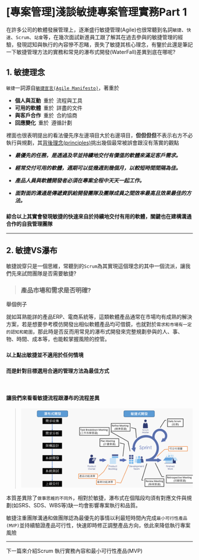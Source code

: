 # [專案管理]淺談敏捷專案管理實務Part 1

在許多公司的軟體發展管理上，逐漸盛行敏捷管理(Agile)也很常聽到名詞`敏捷`、`快速`、`Scrum`、`站會`等，在幾次面試新進員工跟了解其在過去參與的敏捷管理的經驗，發現認知與執行的內容慘不忍睹，喪失了敏捷其核心理念，有鑒於此還是筆記一下敏捷管理方法的實務和常見的瀑布式開發(WaterFall)差異到底在哪呢?
<!--more-->

## 1. 敏捷理念
`敏捷`一詞源自[`敏捷宣言(Agile Manifesto)`](https://code.angularjs.org/1.6.10/docs/guide/migration)，著重於
- **個人與互動** 重於 流程與工具
- **可用的軟體** 重於 詳盡的文件
- **與客戶合作** 重於 合約協商
- **回應變化** 重於 遵循計劃 

裡面也很表明提出的看法優先序左邊項目大於右邊項目，**但但但但**不表示右方不必執行與規劃，其[背後理念(principles)](http://agilemanifesto.org/principles.html)挑出幾個最常被誤會跟沒有落實的觀點

- ***最優先的任務，是透過及早並持續地交付有價值的軟體來滿足客戶需求。***

- ***經常交付可用的軟體，週期可以從幾週到幾個月，以較短時間間隔為佳。***

- ***產品人員與軟體開發者必須在專案全程中天天一起工作。***
  
- ***面對面的溝通是傳遞資訊給開發團隊及團隊成員之間效率最高且效果最佳的方法。***
 
### `綜合以上其實會發現敏捷的快速來自於持續地交付有用的軟體，關鍵也在建構溝通合作的自我管理團隊`


---
## 2. 敏捷VS瀑布

敏捷說穿只是一個思維，常聽到的`Scrum`為其實現這個理念的其中一個流派，讓我們先來試問團隊是否需要敏捷?

 >### **產品市場和需求是否明確?**

舉個例子

就如耳熟能詳的產品ERP、電商系統等，這類軟體產品通常在市場均有成熟的解決方案，若是想要參考模仿開發出相似軟體產品均可借鏡，也就對於`需求和市場有一定的認知和範圍`，那此時是否反而用常見的瀑布式開發來完整規劃參與的人、事、物、時間、成本等，也能較掌握風險的控管。

### `以上點出敏捷並不適用於任何情境`

### `而是針對目標選用合適的管理方法為最佳方式`

<br>

#### 讓我們來看看敏捷流程跟瀑布的流程差異

>![image.png](imgs/scrum.png)

本質差異除了`做事思維的不同外`，相對於敏捷，瀑布式在個階段均須有對應文件與規劃(如SRS、SDS、WBS等)缺一均會影響專案執行和品質。

敏捷注重團隊溝通和做團隊認為最優先的事情以利最短時間內完成`最小可行性產品(MVP)`並持續驗證產品可行性，快速即時修正調整產品方向，依此來降低執行專案風險

---

下一篇來介紹Scrum 執行實務內容和最小可行性產品(MVP)





